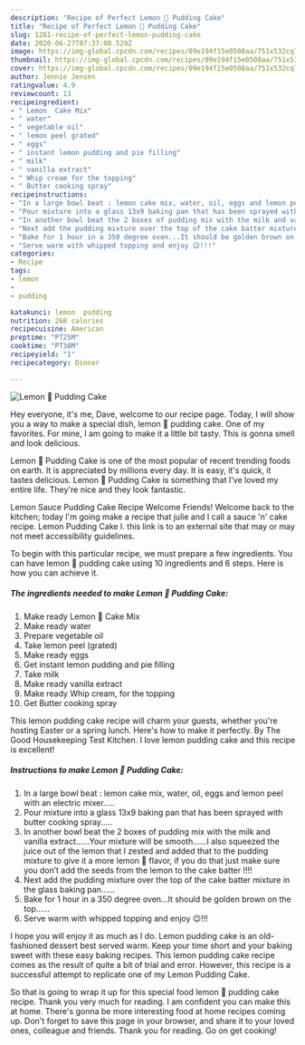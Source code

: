 ```yaml
---
description: "Recipe of Perfect Lemon 🍋 Pudding Cake"
title: "Recipe of Perfect Lemon 🍋 Pudding Cake"
slug: 1281-recipe-of-perfect-lemon-pudding-cake
date: 2020-06-27T07:37:08.529Z
image: https://img-global.cpcdn.com/recipes/09e194f15e0508aa/751x532cq70/lemon-🍋-pudding-cake-recipe-main-photo.jpg
thumbnail: https://img-global.cpcdn.com/recipes/09e194f15e0508aa/751x532cq70/lemon-🍋-pudding-cake-recipe-main-photo.jpg
cover: https://img-global.cpcdn.com/recipes/09e194f15e0508aa/751x532cq70/lemon-🍋-pudding-cake-recipe-main-photo.jpg
author: Jennie Jensen
ratingvalue: 4.9
reviewcount: 13
recipeingredient:
- " Lemon  Cake Mix"
- " water"
- " vegetable oil"
- " lemon peel grated"
- " eggs"
- " instant lemon pudding and pie filling"
- " milk"
- " vanilla extract"
- " Whip cream for the topping"
- " Butter cooking spray"
recipeinstructions:
- "In a large bowl beat : lemon cake mix, water, oil, eggs and lemon peel with an electric mixer....."
- "Pour mixture into a glass 13x9 baking pan that has been sprayed with butter cooking spray....."
- "In another bowl beat the 2 boxes of pudding mix with the milk and vanilla extract......Your mixture will be smooth......I also squeezed the juice out of the lemon that I zested and added that to the pudding mixture to give it a more lemon 🍋 flavor, if you do that just make sure you don’t add the seeds from the lemon to the cake batter !!!!"
- "Next add the pudding mixture over the top of the cake batter mixture in the glass baking pan......"
- "Bake for 1 hour in a 350 degree oven...It should be golden brown on the top......"
- "Serve warm with whipped topping and enjoy 😉!!!"
categories:
- Recipe
tags:
- lemon
- 
- pudding

katakunci: lemon  pudding 
nutrition: 268 calories
recipecuisine: American
preptime: "PT25M"
cooktime: "PT38M"
recipeyield: "1"
recipecategory: Dinner

---
```



![Lemon 🍋 Pudding Cake](https://img-global.cpcdn.com/recipes/09e194f15e0508aa/751x532cq70/lemon-🍋-pudding-cake-recipe-main-photo.jpg)

Hey everyone, it's me, Dave, welcome to our recipe page. Today, I will show you a way to make a special dish, lemon 🍋 pudding cake. One of my favorites. For mine, I am going to make it a little bit tasty. This is gonna smell and look delicious.

Lemon 🍋 Pudding Cake is one of the most popular of recent trending foods on earth. It is appreciated by millions every day. It is easy, it's quick, it tastes delicious. Lemon 🍋 Pudding Cake is something that I've loved my entire life. They're nice and they look fantastic.

Lemon Sauce Pudding Cake Recipe Welcome Friends! Welcome back to the kitchen; today I&#39;m going make a recipe that julie and I call a sauce &#39;n&#39; cake recipe. Lemon Pudding Cake I. this link is to an external site that may or may not meet accessibility guidelines.


To begin with this particular recipe, we must prepare a few ingredients. You can have lemon 🍋 pudding cake using 10 ingredients and 6 steps. Here is how you can achieve it.

<!--inarticleads1-->

##### The ingredients needed to make Lemon 🍋 Pudding Cake:

1. Make ready  Lemon 🍋 Cake Mix
1. Make ready  water
1. Prepare  vegetable oil
1. Take  lemon peel (grated)
1. Make ready  eggs
1. Get  instant lemon pudding and pie filling
1. Take  milk
1. Make ready  vanilla extract
1. Make ready  Whip cream, for the topping
1. Get  Butter cooking spray


This lemon pudding cake recipe will charm your guests, whether you&#39;re hosting Easter or a spring lunch. Here&#39;s how to make it perfectly. By The Good Housekeeping Test Kitchen. I love lemon pudding cake and this recipe is excellent! 

<!--inarticleads2-->

##### Instructions to make Lemon 🍋 Pudding Cake:

1. In a large bowl beat : lemon cake mix, water, oil, eggs and lemon peel with an electric mixer.....
1. Pour mixture into a glass 13x9 baking pan that has been sprayed with butter cooking spray.....
1. In another bowl beat the 2 boxes of pudding mix with the milk and vanilla extract......Your mixture will be smooth......I also squeezed the juice out of the lemon that I zested and added that to the pudding mixture to give it a more lemon 🍋 flavor, if you do that just make sure you don’t add the seeds from the lemon to the cake batter !!!!
1. Next add the pudding mixture over the top of the cake batter mixture in the glass baking pan......
1. Bake for 1 hour in a 350 degree oven...It should be golden brown on the top......
1. Serve warm with whipped topping and enjoy 😉!!!


I hope you will enjoy it as much as I do. Lemon pudding cake is an old-fashioned dessert best served warm. Keep your time short and your baking sweet with these easy baking recipes. This lemon pudding cake recipe comes as the result of quite a bit of trial and error. However, this recipe is a successful attempt to replicate one of my Lemon Pudding Cake. 

So that is going to wrap it up for this special food lemon 🍋 pudding cake recipe. Thank you very much for reading. I am confident you can make this at home. There's gonna be more interesting food at home recipes coming up. Don't forget to save this page in your browser, and share it to your loved ones, colleague and friends. Thank you for reading. Go on get cooking!
